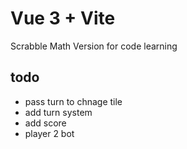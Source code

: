 # Vue 3 + Vite
Scrabble Math Version for code learning
## todo
- pass turn to chnage tile
- add turn system
- add score
- player 2 bot
  
  


